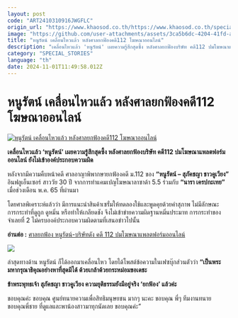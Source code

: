 ```yaml
---
layout: post
code: "ART2410310916JWGFLC"
origin_url: "https://www.khaosod.co.th/https://www.khaosod.co.th/special-stories/news_9483239"
image: "https://github.com/user-attachments/assets/3ca5b6dc-4204-41fd-a933-38ce2749c1db"
title: "หนูรัตน์ เคลื่อนไหวแล้ว หลังศาลยกฟ้องคดี112 โฆษณาออนไลน์"
description: "เคลื่อนไหวแล้ว 'หนูรัตน์' เผยความรู้สึกสุดซึ้ง หลังศาลยกฟ้องบริษัท คดี112 ปมโฆษณาแพลตฟอร์มออนไลน์ ยังไม่เข้าองค์ประกอบความผิด "
category: "SPECIAL_STORIES"
language: "th"
date: 2024-11-01T11:49:58.012Z
---
```


# หนูรัตน์ เคลื่อนไหวแล้ว หลังศาลยกฟ้องคดี112 โฆษณาออนไลน์

[![หนูรัตน์ เคลื่อนไหวแล้ว หลังศาลยกฟ้องคดี112 โฆษณาออนไลน์](https://www.khaosod.co.th/wpapp/uploads/2024/10/noorat301067-6.jpg "หนูรัตน์ เคลื่อนไหวแล้ว หลังศาลยกฟ้องคดี112 โฆษณาออนไลน์")](https://www.khaosod.co.th/wpapp/uploads/2024/10/noorat301067-6.jpg)

**เคลื่อนไหวแล้ว ‘หนูรัตน์’ เผยความรู้สึกสุดซึ้ง หลังศาลยกฟ้องบริษัท คดี112 ปมโฆษณาแพลตฟอร์มออนไลน์ ยังไม่เข้าองค์ประกอบความผิด**

หลังจากมีความคืบหน้าคดี ศาลอาญาพิพากษายกฟ้องคดี ม.112 ของ **“หนูรัตน์ – สุภัคชญา ชาวคูเวียง”** อินฟลูเอ็นเซอร์ สาววัย 30 ปี จากการทำแคมเปญโฆษณาลาซาด้า 5.5 ร่วมกับ **“นารา เครปกะเทย”** เมื่อช่วงเดือน พ.ค. 65 ที่ผ่านมา

โดยศาลพิเคราะห์แล้วว่า มีการแนะนำสินค้าเซรั่มให้ทดลองใช้และพูดคุยด้วยคำสุภาพ ไม่มีลักษณะการกระทำที่ดูถูก ดูหมิ่น หรือทำให้เกลียดชัง จึงไม่เข้าข่ายความผิดฐานหมิ่นประมาท การกระทำของจำเลยที่ 2 ไม่ครบองค์ประกอบความผิดตามที่เสนอข่าวไปนั้น

**อ่านต่อ :** [ศาลยกฟ้อง หนูรัตน์-บริษัทดัง คดี 112 ปมโฆษณาแพลตฟอร์มออนไลน์](https://www.khaosod.co.th/breaking-news/news_9482207)

[![](https://www.khaosod.co.th/wpapp/uploads/2024/10/noorat301067-2.jpg)](https://www.khaosod.co.th/wpapp/uploads/2024/10/noorat301067-2.jpg)

ล่าสุดทางด้าน หนูรัตน์ ก็ได้ออกมาเคลื่อนไหว โดยได้โพสต์ข้อความในเฟซบุ๊กส่วนตัวว่า **“เป็นพระมหากรุณาธิคุณอย่างหาที่สุดมิได้ ด้วยเกล้าด้วยกระหม่อมขอเดชะ**

**ข้าพระพุทธเจ้า สุภัคชญา ชาวคูเวียง ความยุติธรรมยังมีอยู่จริง ‘ยกฟ้อง’ แล้วค่ะ**

ขอบคุณค่ะ ขอบคุณ ศูนย์ทนายความเพื่อสิทธิมนุษยชน มากๆ นะคะ ขอบคุณ พี่ๆ ทีมงานทนาย ขอบคุณพี่ชาย ที่ดูแลและพาน้องสาวมาทุกนัดเลย ขอบคุณค่ะ”